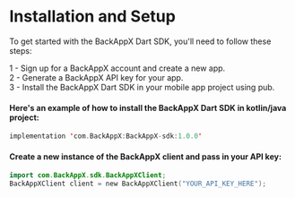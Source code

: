 # Installation and Setup

To get started with the BackAppX Dart SDK, you'll need to follow these steps:

1 - Sign up for a BackAppX account and create a new app.<br>
2 - Generate a BackAppX API key for your app.<br>
3 - Install the BackAppX Dart SDK in your mobile app project using pub.<br>

#### Here's an example of how to install the BackAppX Dart SDK in kotlin/java project:

```kotlin
implementation 'com.BackAppX:BackAppX-sdk:1.0.0'
```
#### Create a new instance of the BackAppX client and pass in your API key:

```kotlin
import com.BackAppX.sdk.BackAppXClient;
BackAppXClient client = new BackAppXClient("YOUR_API_KEY_HERE");
```
